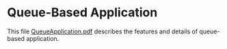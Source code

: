 # Queue-Based Application
This file [QueueApplication.pdf](https://github.com/user-attachments/files/21710208/QueueApplication.pdf) describes the features and details of queue-based application.
